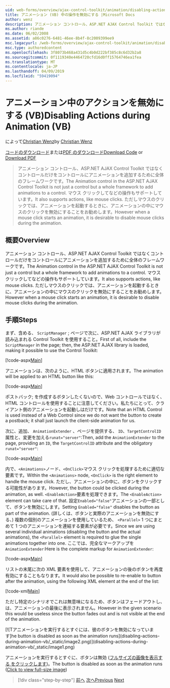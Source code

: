 ```yaml
---
uid: web-forms/overview/ajax-control-toolkit/animation/disabling-actions-during-animation-vb
title: アニメーション (VB) 中の操作を無効にする |Microsoft Docs
author: wenz
description: アニメーション コントロール、ASP.NET AJAX Control Toolkit ではなくコントロールだけをコントロールにアニメーションを追加するために全体のフレームワークです。 アクションもサポートしています.
ms.author: riande
ms.date: 06/02/2008
ms.assetid: a86c0276-6481-46ee-8b4f-8c2009399ee9
msc.legacyurl: /web-forms/overview/ajax-control-toolkit/animation/disabling-actions-during-animation-vb
msc.type: authoredcontent
ms.openlocfilehash: 3f8073b468a431d5c4b0d222bf385c8c6d32b2a8
ms.sourcegitcommit: 0f1119340e4464720cfd16d0ff15764746ea1fea
ms.translationtype: MT
ms.contentlocale: ja-JP
ms.lasthandoff: 04/09/2019
ms.locfileid: "59419094"
---
```

# <a name="disabling-actions-during-animation-vb"></a><span data-ttu-id="18b81-104">アニメーション中のアクションを無効にする (VB)</span><span class="sxs-lookup"><span data-stu-id="18b81-104">Disabling Actions during Animation (VB)</span></span>

<span data-ttu-id="18b81-105">によって[Christian Wenz](https://github.com/wenz)</span><span class="sxs-lookup"><span data-stu-id="18b81-105">by [Christian Wenz](https://github.com/wenz)</span></span>

<span data-ttu-id="18b81-106">[コードのダウンロード](http://download.microsoft.com/download/f/9/a/f9a26acd-8df4-4484-8a18-199e4598f411/Animation7.vb.zip)または[PDF のダウンロード](http://download.microsoft.com/download/6/7/1/6718d452-ff89-4d3f-a90e-c74ec2d636a3/animation7VB.pdf)</span><span class="sxs-lookup"><span data-stu-id="18b81-106">[Download Code](http://download.microsoft.com/download/f/9/a/f9a26acd-8df4-4484-8a18-199e4598f411/Animation7.vb.zip) or [Download PDF](http://download.microsoft.com/download/6/7/1/6718d452-ff89-4d3f-a90e-c74ec2d636a3/animation7VB.pdf)</span></span>

> <span data-ttu-id="18b81-107">アニメーション コントロール、ASP.NET AJAX Control Toolkit ではなくコントロールだけをコントロールにアニメーションを追加するために全体のフレームワークです。</span><span class="sxs-lookup"><span data-stu-id="18b81-107">The Animation control in the ASP.NET AJAX Control Toolkit is not just a control but a whole framework to add animations to a control.</span></span> <span data-ttu-id="18b81-108">マウス クリックしてなどの操作もサポートしています。</span><span class="sxs-lookup"><span data-stu-id="18b81-108">It also supports actions, like mouse clicks.</span></span> <span data-ttu-id="18b81-109">ただしマウスのクリックでは、アニメーションを起動するときに、アニメーションの中にマウスのクリックを無効にすることをお勧めします。</span><span class="sxs-lookup"><span data-stu-id="18b81-109">However when a mouse click starts an animation, it is desirable to disable mouse clicks during the animation.</span></span>


## <a name="overview"></a><span data-ttu-id="18b81-110">概要</span><span class="sxs-lookup"><span data-stu-id="18b81-110">Overview</span></span>

<span data-ttu-id="18b81-111">アニメーション コントロール、ASP.NET AJAX Control Toolkit ではなくコントロールだけをコントロールにアニメーションを追加するために全体のフレームワークです。</span><span class="sxs-lookup"><span data-stu-id="18b81-111">The Animation control in the ASP.NET AJAX Control Toolkit is not just a control but a whole framework to add animations to a control.</span></span> <span data-ttu-id="18b81-112">マウス クリックしてなどの操作もサポートしています。</span><span class="sxs-lookup"><span data-stu-id="18b81-112">It also supports actions, like mouse clicks.</span></span> <span data-ttu-id="18b81-113">ただしマウスのクリックでは、アニメーションを起動するときに、アニメーションの中にマウスのクリックを無効にすることをお勧めします。</span><span class="sxs-lookup"><span data-stu-id="18b81-113">However when a mouse click starts an animation, it is desirable to disable mouse clicks during the animation.</span></span>

## <a name="steps"></a><span data-ttu-id="18b81-114">手順</span><span class="sxs-lookup"><span data-stu-id="18b81-114">Steps</span></span>

<span data-ttu-id="18b81-115">まず、含める、 `ScriptManager` ; ページで次に、ASP.NET AJAX ライブラリが読み込まれる Control Toolkit を使用すること。</span><span class="sxs-lookup"><span data-stu-id="18b81-115">First of all, include the `ScriptManager` in the page; then, the ASP.NET AJAX library is loaded, making it possible to use the Control Toolkit:</span></span>

[!code-aspx[Main](disabling-actions-during-animation-vb/samples/sample1.aspx)]

<span data-ttu-id="18b81-116">アニメーションは、次のように、HTML ボタンに適用されます。</span><span class="sxs-lookup"><span data-stu-id="18b81-116">The animation will be applied to an HTML button like this:</span></span>

[!code-aspx[Main](disabling-actions-during-animation-vb/samples/sample2.aspx)]

<span data-ttu-id="18b81-117">ポストバック; を作成するボタンしたくないので、Web コントロールではなく、HTML コントロールを使用することに注意してください。私たちにとって、クライアント側のアニメーションを起動しはだけです。</span><span class="sxs-lookup"><span data-stu-id="18b81-117">Note that an HTML Control is used instead of a Web Control since we do not want the button to create a postback; it shall just launch the client-side animation for us.</span></span>

<span data-ttu-id="18b81-118">次に、追加、 `AnimationExtender` 、ページを提供する、 `ID`、`TargetControlID`属性と、変更を加える`runat="server"`:</span><span class="sxs-lookup"><span data-stu-id="18b81-118">Then, add the `AnimationExtender` to the page, providing an `ID`, the `TargetControlID` attribute and the obligatory `runat="server"`:</span></span>

[!code-aspx[Main](disabling-actions-during-animation-vb/samples/sample3.aspx)]

<span data-ttu-id="18b81-119">内で、`<Animations>`ノード、`<OnClick>`マウス クリックを処理するために適切な要素です。</span><span class="sxs-lookup"><span data-stu-id="18b81-119">Within the `<Animations>` node, `<OnClick>` is the right element to handle the mouse click.</span></span> <span data-ttu-id="18b81-120">ただし、アニメーションの中に、ボタンをクリックする可能性があります。</span><span class="sxs-lookup"><span data-stu-id="18b81-120">However, the button could be clicked during the animation, as well.</span></span> <span data-ttu-id="18b81-121">`<EnableAction>`要素を処理できます。</span><span class="sxs-lookup"><span data-stu-id="18b81-121">The `<EnableAction>` element can take care of that.</span></span> <span data-ttu-id="18b81-122">設定`Enabled="false"`アニメーションの一部として、ボタンを無効にします。</span><span class="sxs-lookup"><span data-stu-id="18b81-122">Setting `Enabled="false"` disables the button as part of the animation.</span></span> <span data-ttu-id="18b81-123">(詳しくは、ボタンと実際のアニメーションを無効にする、) 複数の個別のアニメーションを使用しているため、 `<Parallel>` 1 つにまとめて 1 つのアニメーションを連結する要素が必要です。</span><span class="sxs-lookup"><span data-stu-id="18b81-123">Since we are using several individual animations (disabling the button and the actual animations), the `<Parallel>` element is required to glue the single animations together into one.</span></span> <span data-ttu-id="18b81-124">ここでは、完全なマークアップを`AnimationExtender`:</span><span class="sxs-lookup"><span data-stu-id="18b81-124">Here is the complete markup for `AnimationExtender`:</span></span>

[!code-aspx[Main](disabling-actions-during-animation-vb/samples/sample4.aspx)]

<span data-ttu-id="18b81-125">リストの末尾に次の XML 要素を使用して、アニメーションの後のボタンを再度有効にすることもなります。</span><span class="sxs-lookup"><span data-stu-id="18b81-125">It would also be possible to re-enable to button after the animation, using the following XML element at the end of the list:</span></span>

[!code-xml[Main](disabling-actions-during-animation-vb/samples/sample5.xml)]

<span data-ttu-id="18b81-126">ただし特定のシナリオでこれは無意味になるため、ボタンはフェードアウトし、は、アニメーションの最後に表示されません。</span><span class="sxs-lookup"><span data-stu-id="18b81-126">However in the given scenario this would be useless since the button fades out and is not visible at the end of the animation.</span></span>


[![T<span data-ttu-id="18b81-127">アニメーションを実行するとすぐには、彼のボタンを無効になっています]</span><span class="sxs-lookup"><span data-stu-id="18b81-127">he button is disabled as soon as the animation runs]</span></span>(disabling-actions-during-animation-vb/_static/image2.png)](disabling-actions-during-animation-vb/_static/image1.png)

<span data-ttu-id="18b81-128">アニメーションを実行するとすぐに、ボタンは無効 ([フルサイズの画像を表示する をクリックします](disabling-actions-during-animation-vb/_static/image3.png))。</span><span class="sxs-lookup"><span data-stu-id="18b81-128">The button is disabled as soon as the animation runs ([Click to view full-size image](disabling-actions-during-animation-vb/_static/image3.png))</span></span>

> [!div class="step-by-step"]
> <span data-ttu-id="18b81-129">[前へ](animating-in-response-to-user-interaction-vb.md)
> [次へ](triggering-an-animation-in-another-control-vb.md)</span><span class="sxs-lookup"><span data-stu-id="18b81-129">[Previous](animating-in-response-to-user-interaction-vb.md)
[Next](triggering-an-animation-in-another-control-vb.md)</span></span>
